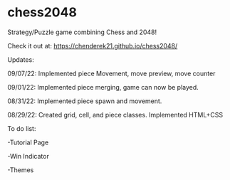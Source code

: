 # chess2048
Strategy/Puzzle game combining Chess and 2048!

Check it out at: https://chenderek21.github.io/chess2048/

Updates:

09/07/22: Implemented piece Movement, move preview, move counter

09/01/22: Implemented piece merging, game can now be played. 

08/31/22: Implemented piece spawn and movement.

08/29/22: Created grid, cell, and piece classes. Implemented HTML+CSS

To do list: 

-Tutorial Page

-Win Indicator 

-Themes 
